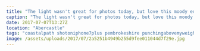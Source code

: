 ```yaml
---
title: "The light wasn't great for photos today, but love this moody edit of my beautiful girl. Love adventuring together."
caption: "The light wasn't great for photos today, but love this moody edit of my beautiful girl. Love adventuring together."
date: 2017-07-07T13:27Z
location: "Abercastle"
tags: "coastalpath shotoniphone7plus pembrokeshire punchingabovemyweight"
image: /assets/uploads/2017/07/2a5251b4949b255d9fee011044d7f29e.jpg
---
```

